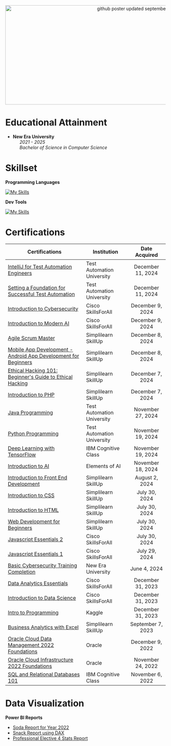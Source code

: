 <div align="center">
  <img width="820" height="312" alt="github poster updated september 2025" src="https://github.com/user-attachments/assets/f5b339cb-a8ad-4663-8897-40b1d53bd67b" />
</div>

# Educational Attainment
  - **New Era University**
  <br>&emsp;&ensp;_2021 - 2025_
  <br>&emsp;&ensp;_Bachelor of Science in Computer Science_

# Skillset
**Programming Languages**

[![My Skills](https://skillicons.dev/icons?i=java,python,kotlin,js,php,mysql,html,css)](https://skillicons.dev)


**Dev Tools**

[![My Skills](https://skillicons.dev/icons?i=react,vue,tailwind,bootstrap,eclipse,idea,pycharm,vscode,androidstudio,github,git,vercel,netlify,figma)](https://skillicons.dev)

# Certifications
<table align="center">
  <thead>
    <tr>
      <th>Certifications</th>
      <th>Institution</th>
      <th>Date Acquired</th>
    </tr>
  </thead>
  <tbody>
      <tr>
        <td><a href="https://drive.google.com/file/d/1b6AOAJHRiTToHnaU6r9ViF1sCG-i1hyY/view?usp=drive_link">IntelliJ for Test Automation Engineers</a></td>
        <td>Test Automation University</td>
        <td align="center">December 11, 2024</td>
      </tr>
      <tr>
        <td><a href="https://drive.google.com/file/d/1q7dKJGvi79IqLUJm6upof9rEBoC_WM-F/view?usp=drive_link">Setting a Foundation for Successful Test Automation</a></td>
        <td>Test Automation University</td>
        <td align="center">December 11, 2024</td>
      </tr>
     <tr>
      <td><a href="https://drive.google.com/file/d/1MmgTFbdwjSZfg-5tciHlLZVCC6WHUs6T/view?usp=drive_link">Introduction to Cybersecurity</a></td>
      <td>Cisco SkillsForAll</td>
      <td align="center">December 9, 2024</td>
    </tr>
     <tr>
      <td><a href="https://drive.google.com/file/d/1wzg8p5zasjL6ETKI_Jvs6GWcSaYCdouZ/view?usp=drive_link">Introduction to Modern AI</a></td>
      <td>Cisco SkillsForAll</td>
      <td align="center">December 9, 2024</td>
    </tr>
     <tr>
      <td><a href="https://drive.google.com/file/d/1hdGzctvcoFUn8iYIBEFysooW42NXwzBZ/view?usp=drive_link">Agile Scrum Master</a></td>
      <td>Simplilearn SkillUp</td>
      <td align="center">December 8, 2024</td>
    </tr>
     <tr>
      <td><a href="https://drive.google.com/file/d/1JtqwsyQs930_oxexCT1V9fSTn7PpYu3T/view?usp=drive_link">Mobile App Development - Android App Development for Beginners</a></td>
      <td>Simplilearn SkillUp</td>
      <td align="center">December 8, 2024</td>
    </tr>
    <tr>
      <td><a href="https://drive.google.com/file/d/1Ph3npqImmioXoXJ24B0bdZ7IU82VxpGC/view?usp=drive_link">Ethical Hacking 101: Beginner's Guide to Ethical Hacking</a></td>
      <td>Simplilearn SkillUp</td>
      <td align="center">December 7, 2024</td>
    </tr>
    <tr>
      <td><a href="https://drive.google.com/file/d/1P4qIS6SPjAkF3KBI2vvmM5gny754Gf9T/view?usp=sharing">Introduction to PHP</a></td>
      <td>Simplilearn SkillUp</td>
      <td align="center">December 7, 2024</td>
    </tr>
    <tr>
      <td><a href="https://drive.google.com/file/d/1qe-7qM8apSYdKnt3Egzj2fvK1zTw3u-q/view?usp=sharing">Java Programming</a></td>
      <td>Test Automation University</td>
      <td align="center">November 27, 2024</td>
    </tr>
    <tr>
      <td><a href="https://drive.google.com/file/d/1LbSNcZHbONcwWsSp1lRk78LA7Q-uBHp_/view?usp=sharing">Python Programming</a></td>
      <td>Test Automation University</td>
      <td align="center">November 19, 2024</td>
    </tr>
    <tr>
      <td><a href="https://drive.google.com/file/d/1mzGABEyvEobXnkZSYv3M8Taa1_m4Qn49/view?usp=sharing">Deep Learning with TensorFlow</a></td>
      <td>IBM Cognitive Class</td>
      <td align="center">November 19, 2024</td>
    </tr>
    <tr>
      <td><a href="https://drive.google.com/file/d/1iZApHzcYGvtmu63cyCBNM5a0uL-miV2h/view?usp=sharing">Introduction to AI</a></td>
      <td>Elements of AI</td>
      <td align="center">November 18, 2024</td>
    </tr>
    <tr>
      <td><a href="https://drive.google.com/file/d/1gq77oQk6GABlghiQMQxiCm3i9B75tpyF/view?usp=sharing">Introduction to Front End Development</a></td>
      <td>Simplilearn SkillUp</td>
      <td align="center">August 2, 2024</td>
    </tr>
    <tr>
      <td><a href="https://drive.google.com/file/d/1ebuS64xFYehYCDRBDPXMeNNtGLyFICP3/view?usp=sharing">Introduction to CSS</a></td>
      <td>Simplilearn SkillUp</td>
      <td align="center">July 30, 2024</td> 
    </tr>
    <tr>
      <td><a href="https://drive.google.com/file/d/16pQsOqrVyCFbWX1bSPz6z_QrEySsOmOX/view?usp=sharing">Introduction to HTML</a></td>
      <td>Simplilearn SkillUp</td>
      <td align="center">July 30, 2024</td>
    </tr>
    <tr>
      <td><a href="https://drive.google.com/file/d/1pO7KKQTXexU5heYrg9XAVsv3daMphsAC/view?usp=sharing">Web Development for Beginners</a></td>
      <td>Simplilearn SkillUp</td>
      <td align="center">July 30, 2024</td>
    </tr>
    <tr>
      <td><a href="https://drive.google.com/file/d/1cpef4TZJ8vwvTGVigjk6vgSK6L59O1_B/view?usp=sharing">Javascript Essentials 2</a></td>
      <td>Cisco SkillsForAll</td>
      <td align="center">July 30, 2024</td>
    </tr>
    <tr>
      <td><a href="https://drive.google.com/file/d/1y9TQQQyXz6NF9QCmhGkOE3ab3qZMEFIt/view?usp=sharing">Javascript Essentials 1</a></td>
      <td>Cisco SkillsForAll</td>
      <td align="center">July 29, 2024</td>
    </tr>
    <tr>
      <td><a href="https://drive.google.com/file/d/1PQMy4d8_KDFV-fJflPpjsxUwjCpoNIaH/view?usp=sharing">Basic Cybersecurity Training Completion</a></td>
      <td>New Era University</td>
      <td align="center">June 4, 2024</td>
    </tr>
    <tr>
      <td><a href="https://drive.google.com/file/d/1jLMzWmV62SDxqYxsgdARGrSAsDPGsKwo/view?usp=sharing">Data Analytics Essentials</a></td>
      <td>Cisco SkillsForAll</td>
      <td align="center">December 31, 2023</td>
    </tr>
    <tr>
      <td><a href="https://drive.google.com/file/d/1t3FhF6aOpTcDUiLmzCfOKPmHxdy5gTeH/view?usp=sharing">Introduction to Data Science</a></td>
      <td>Cisco SkillsForAll</td>
      <td align="center">December 31, 2023</td>
    </tr>
    <tr>
      <td><a href="https://drive.google.com/file/d/1eHm16VzKPNWvtiWSEVCbxdL_FsThL-e8/view?usp=sharing">Intro to Programming</a></td>
      <td>Kaggle</td>
      <td align="center">December 31, 2023</td>
    </tr>
    <tr>
      <td><a href="https://drive.google.com/file/d/1NEyr_y_S8UmmOYWmgv9DaSfUwPgg2YG0/view?usp=sharing">Business Analytics with Excel</a></td>
      <td>Simplilearn SkillUp</td>
      <td align="center">September 7, 2023</td>
    </tr>
    <tr>
      <td><a href="https://drive.google.com/file/d/15-9DXy-ORJZP7E0jJ6wA7i0ofa_rn8kr/view?usp=sharing">Oracle Cloud Data Management 2022 Foundations</a></td>
      <td>Oracle</td>
      <td align="center">December 9, 2022</td>
    </tr>
    <tr>
      <td><a href="https://drive.google.com/file/d/1Y7bGu13_bp7vs4Ux0IsbULSlr_OfrlFi/view?usp=sharing">Oracle Cloud Infrastructure 2022 Foundations</a></td>
      <td>Oracle</td>
      <td align="center">November 24, 2022</td>
    </tr>
    <tr>
      <td><a href="https://drive.google.com/file/d/1iksKLxhSjfzHT014n0Em8Clehj2_BbSu/view?usp=sharing">SQL and Relational Databases 101</a></td>
      <td>IBM Cognitive Class</td>
      <td align="center">November 6, 2022</td>
    </tr>
  </tbody>
</table>

# Data Visualization
**Power BI Reports**
- [Soda Report for Year 2022](https://app.powerbi.com/view?r=eyJrIjoiYTkxOTQ1NDgtMjFjOS00YWYyLWEyZWEtODA4Yzc1NjMyNTZjIiwidCI6IjI4ZGRjYjA2LTBiZDgtNDNkOS1hOTcyLWMyNDg5NjQ4MWM2NCIsImMiOjEwfQ%3D%3D)
- [Snack Report using DAX](https://app.powerbi.com/view?r=eyJrIjoiMWY2MTkzYjctYmQ0Mi00MmZiLWFjMDgtMGE2NzQ5ZGI1M2E2IiwidCI6IjI4ZGRjYjA2LTBiZDgtNDNkOS1hOTcyLWMyNDg5NjQ4MWM2NCIsImMiOjEwfQ%3D%3D)
- [Professional Elective 4 Stats Report](https://app.powerbi.com/view?r=eyJrIjoiNGZhNTAyYzMtNTk0Mi00ZmI1LWI4NzktZTI0ZTY0NjkzOTZhIiwidCI6IjI4ZGRjYjA2LTBiZDgtNDNkOS1hOTcyLWMyNDg5NjQ4MWM2NCIsImMiOjEwfQ%3D%3D)
